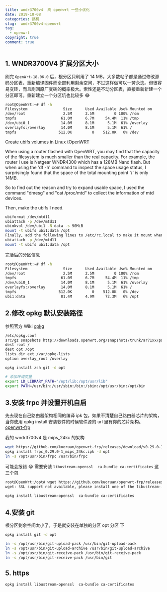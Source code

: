 ```yaml
---
title: wndr3700v4  刷 openwrt 一些小优化
date: 2019-10-08
categories: 搞机
slug:  wndr3700v4-openwrt
tag:
  - openwrt
copyright: true
comment: true
---
```


## 1. WNDR3700V4 扩展分区大小

刷完 `OpenWrt-18.06.0` 后，根分区只利用了 14 MB，大多数帖子都是通过修改源码分区表，重新编译固件而全部利用剩余空间，不过这样做可以一劳永逸。但很容易变砖，而且刷回原厂变砖的概率极大。索性还是不动分区表，直接重新新建一个分区即可。重新建立一个分区坑也比较多 😂

```bash
root@OpenWrt:~# df -h
Filesystem                Size      Used Available Use% Mounted on
/dev/root                 2.5M      2.5M         0 100% /rom
tmpfs                    61.0M      6.7M     54.4M  11% /tmp
/dev/ubi0_1              14.0M      8.1M      5.1M  61% /overlay
overlayfs:/overlay       14.0M      8.1M      5.1M  61% /
tmpfs                   512.0K         0    512.0K   0% /dev
```

[Create ubifs volumes in Linux (OpenWRT](http://geekwagner.blogspot.com/2019/02/create-ubifs-volumes-in-linux-openwrt.html)

When using a router flashed with OpenWRT, you may find that the capacity of the filesystem is much smaller than the real capacity. For example, the router I use is Netgear WNDR4300 which has a 128MB Nand flash. But when using the 'df -h' command to inspect the space usage status, I surprisingly found that the space of the total mounting point '/' is only 14MB.

So to find out the reason and try to expand usable space, I used the command "dmesg" and "cat /proc/mtd" to collect the information of mtd devices.

Then, make the ubifs I need.

```bash
ubiformat /dev/mtd11
ubiattach -p /dev/mtd11
ubimkvol /dev/ubi1 -N data -s 90MiB
mount -t ubifs ubi1:data /opt
Finally, add the following lines to /etc/rc.local to make it mount when router starts.
ubiattach -p /dev/mtd11
mount -t ubifs ubi1:data /opt
```

完活后的分区信息

```bash
root@OpenWrt:~# df -h
Filesystem                Size      Used Available Use% Mounted on
/dev/root                 2.5M      2.5M         0 100% /rom
tmpfs                    61.0M      6.7M     54.4M  11% /tmp
/dev/ubi0_1              14.0M      8.1M      5.1M  61% /overlay
overlayfs:/overlay       14.0M      8.1M      5.1M  61% /
tmpfs                   512.0K         0    512.0K   0% /dev
ubi1:data                81.4M      4.9M     72.3M   6% /opt

```

## 2.修改 opkg 默认安装路径

参照官方 Wiki  [opkg](https://openwrt.org/zh/docs/techref/opkg)

```bash
/etc/opkg.conf
src/gz snapshots http://downloads.openwrt.org/snapshots/trunk/ar71xx/packages
dest root /
dest opt /opt
lists_dir ext /var/opkg-lists
option overlay_root /overlay

opkg install zsh git -d opt

# 添加环境变量
export LD_LIBRARY_PATH="/opt/lib:/opt/usr/lib"
export PATH=/usr/bin:/usr/sbin:/bin:/sbin:/opt/usr/bin:/opt/bin
```

## 3.安装 frpc 并设置开机自启

先去现在自己路由器架构相同的编译 ipk 包，如果不清楚自己路由器芯片的架构，当你使用 opkg install 安装软件的时候软件源的 url 里有你的芯片架构。
[openwrt-frp](https://github.com/kuoruan/openwrt-frp/releases)

我的 wndr3700v4 是 mips_24kc 的架构

```bash
wget https://github.com/kuoruan/openwrt-frp/releases/download/v0.29.0-1/frpc_0.29.0-1_mips_24kc.ipk
opkg install frpc_0.29.0-1_mips_24kc.ipk -d opt
ln -s /opt/usr/bin/frpc /usr/bin/frpc
```

可能会报错 😂 需要安装 `libustream-openssl  ca-bundle ca-certificates` 这三个包

```bash
root@OpenWrt:/opt# wget https://github.com/kuoruan/openwrt-frp/releases/download/v0.29.0-1/frpc_0.29.0-1_mips_24kc.ipk
wget: SSL support not available, please install one of the libustream-.*[ssl|tls] packages as well as the ca-bundle and ca-certificates packages.

opkg install libustream-openssl  ca-bundle ca-certificates
```

## 4.安装 git

根分区剩余空间太小了，于是就安装在单独的分区 opt 分区 下

```bash
opkg install git -d opt
```

```bash
ln -s /opt/usr/bin/git-upload-pack /usr/bin/git-upload-pack
ln -s /opt/usr/bin/git-upload-archive /usr/bin/git-upload-archive
ln -s /opt/usr/bin/git-receive-pack /usr/bin/git-receive-pack
ln -s /opt/usr/bin/git-receive-pack /usr/bin/git
```

## 5. https

```bash
opkg install libustream-openssl  ca-bundle ca-certificates
```
